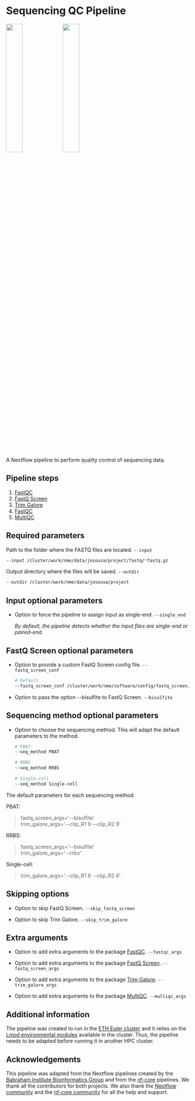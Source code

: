 # Sequencing QC Pipeline

<img width="30%" src="https://raw.githubusercontent.com/nextflow-io/trademark/master/nextflow2014_no-bg.png" />
<img width="30%" src="https://tower.nf/assets/nf-tower-black.svg" />

A Nextflow pipeline to perform quality control of sequencing data.

## Pipeline steps
1. [FastQC](https://www.bioinformatics.babraham.ac.uk/projects/fastqc/)
2. [FastQ Screen](https://www.bioinformatics.babraham.ac.uk/projects/fastq_screen/)
3. [Trim Galore](https://www.bioinformatics.babraham.ac.uk/projects/trim_galore/)
4. [FastQC](https://www.bioinformatics.babraham.ac.uk/projects/fastqc/)
5. [MultiQC](https://multiqc.info/)

## Required parameters

Path to the folder where the FASTQ files are located.
`--input`
``` bash
--input /cluster/work/nme/data/josousa/project/fastq/*fastq.gz
```

Output directory where the files will be saved.
`--outdir`
``` bash
--outdir /cluster/work/nme/data/josousa/project
```

## Input optional parameters

- Option to force the pipeline to assign input as single-end.
`--single_end`

    _By default, the pipeline detects whether the input files are single-end or paired-end._

## FastQ Screen optional parameters

- Option to provide a custom FastQ Screen config file.
`--fastq_screen_conf`
    ``` bash
    # Default
    --fastq_screen_conf /cluster/work/nme/software/config/fastq_screen.conf
    ```

- Option to pass the option --bisulfite to FastQ Screen.
`--bisulfite`

## Sequencing method optional parameters

- Option to choose the sequencing method. This will adapt the default parameters to the method.
    ``` bash
    # PBAT
    --seq_method PBAT

    # RRBS
    --seq_method RRBS

    # Single-cell
    --seq_method Single-cell
    ```

The default parameters for each sequencing method.

PBAT: 
>fastq_screen_args='--bisulfite'<br>
>trim_galore_args='--clip_R1 9 --clip_R2 9'

RRBS:
>fastq_screen_args='--bisulfite'<br>
>trim_galore_args='--rrbs'

Single-cell:
>trim_galore_args='--clip_R1 6 --clip_R2 6'

## Skipping options
- Option to skip FastQ Screen. 
`--skip_fastq_screen`

- Option to skip Trim Galore. 
`--skip_trim_galore`


## Extra arguments
- Option to add extra arguments to the package [FastQC](https://www.bioinformatics.babraham.ac.uk/projects/fastqc/).
`--fastqc_args`

- Option to add extra arguments to the package [FastQ Screen](https://www.bioinformatics.babraham.ac.uk/projects/fastq_screen/).
`--fastq_screen_args`

- Option to add extra arguments to the package [Trim Galore](https://www.bioinformatics.babraham.ac.uk/projects/trim_galore/).
`--trim_galore_args`

- Option to add extra arguments to the package [MultiQC](https://multiqc.info/).
`--multiqc_args`

## Additional information
The pipeline was created to run in the [ETH Euler cluster](https://scicomp.ethz.ch/wiki/Euler) and it relies on the [Lmod environmental modules](https://lmod.readthedocs.io/en/latest/) available in the cluster. Thus, the pipeline needs to be adapted before running it in another HPC cluster.

## Acknowledgements
This pipeline was adapted from the Nextflow pipelines created by the [Babraham Institute Bioinformatics Group](https://github.com/s-andrews/nextflow_pipelines) and from the [nf-core](https://nf-co.re/) pipelines. We thank all the contributors for both projects. We also thank the [Nextflow community](https://nextflow.slack.com/join) and the [nf-core community](https://nf-co.re/join) for all the help and support.
